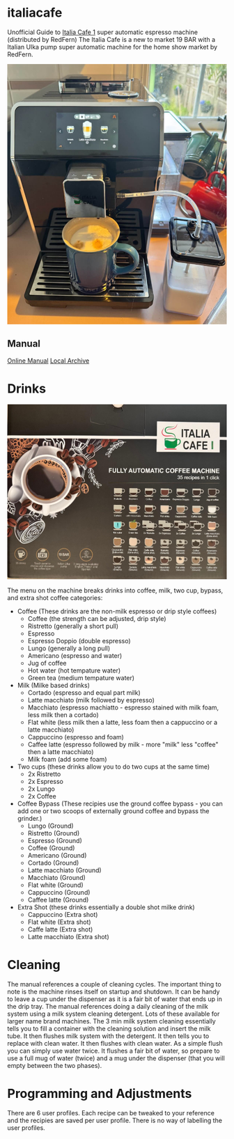 # italiacafe
Unofficial Guide to [Italia Cafe 1](https://italiacafe.ca/products/italia-cafe-i) super automatic espresso machine (distributed by RedFern)
The Italia Cafe is a new to market 19 BAR with a Italian Ulka pump super automatic machine for the home show market by RedFern.   

![Pic of machine](/images/machine.jpg?raw=true)

## Manual
[Online Manual](https://cdn.shopify.com/s/files/1/3098/0678/files/Italia_Cafe_I_Manual.pdf?v=1743791908)
[Local Archive](Italia_Cafe_I_Manual.pdf?raw=true)

# Drinks
![Drink List](images/box_drinks.jpg?raw=true)

The menu on the machine breaks drinks into coffee, milk, two cup, bypass, and extra shot coffee categories:
* Coffee  (These drinks are the non-milk espresso or drip style coffees)
  * Coffee (the strength can be adjusted, drip style)
  * Ristretto (generally a short pull)
  * Espresso
  * Espresso Doppio (double espresso)
  * Lungo (generally a long pull)
  * Americano (espresso and water)
  * Jug of coffee
  * Hot water (hot tempature water)
  * Green tea (medium tempature water)
* Milk (Milke based drinks)
  * Cortado   (espresso and equal part milk)
  * Latte macchiato (milk followed by espresso)
  * Macchiato (espresso machiatto - espresso stained with milk foam, less milk then a cortado)
  * Flat white (less milk then a latte, less foam then a cappuccino or a latte macchiato)
  * Cappuccino (espresso and foam)
  * Caffee latte (espresso followed by milk - more "milk" less "coffee" then a latte macchiato)
  * Milk foam (add some foam)
* Two cups (these drinks allow you to do two cups at the same time)
  * 2x Ristretto
  * 2x Espresso
  * 2x Lungo
  * 2x Coffee
* Coffee Bypass (These recipies use the ground coffee bypass - you can add one or two scoops of externally ground coffee and bypass the grinder.)
  * Lungo (Ground)
  * Ristretto (Ground)
  * Espresso (Ground)
  * Coffee (Ground)
  * Americano (Ground)
  * Cortado (Ground)
  * Latte macchiato (Ground)
  * Macchiato (Ground)
  * Flat white (Ground)
  * Cappuccino (Ground)
  * Caffee latte (Ground)
* Extra Shot (these drinks essentially a double shot milke drink)
  * Cappuccino (Extra shot)
  * Flat white (Extra shot)
  * Caffe latte (Extra shot)
  * Latte macchiato (Extra shot)

# Cleaning
The manual references a couple of cleaning cycles.     The important thing to note is the machine rinses itself on startup and shutdown.  It can be handy to leave a cup under the dispenser as it is a fair bit of water that ends up in the drip tray.       The manual references doing a daily cleaning of the milk system using a milk system cleaning detergent.    Lots of these available for larger name brand machines.   The 3 min milk system cleaning essentially tells you to fill a container with the cleaning solution and insert the milk tube.  It then flushes milk system with the detergent.     It then tells you to replace with clean water.  It then flushes with clean water.   As a simple flush you can simply use water twice.    It flushes a fair bit of water, so prepare to use a full mug of water (twice) and a mug under the dispenser (that you will empty between the two phases).   

# Programming and Adjustments
There are 6 user profiles.   Each recipe can be tweaked to your reference and the recipies are saved per user profile.   There is no way of labelling the user profiles.

